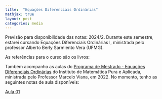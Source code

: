 ```yaml
---
title:  "Equações Diferenciais Ordinárias"
mathjax: true
layout: post
categories: media
---
```


Previsão para disponibilidade das notas: 2024/2. Durante este semestre, estarei cursando Equações Diferenciais Ordinárias I, ministrada pelo professor Alberto Berly Sarmiento Vera (UFMG).

As referências para o curso são os livros:

Também acompanho as aulas do [Programa de Mestrado - Equações Diferenciais Ordinárias](https://www.youtube.com/playlist?list=PLo4jXE-LdDTRytDPpzIMnk7TqC0aNmqqS) do Instituto de Matemática Pura e Aplicada, ministrada pelo Professor Marcelo Viana, em 2022. No momento, tenho as seguintes notas de aula disponíveis:

<a href="https://drive.google.com/file/d/1uO1SizUlUnC4ww9mUzUC2OdszdznMe5-/view" target="_blank">Aula 01</a>

